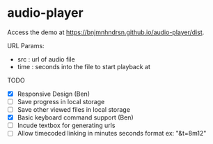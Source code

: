 # audio-player

Access the demo at https://bnjmnhndrsn.github.io/audio-player/dist.

URL Params:
- src : url of audio file
- time : seconds into the file to start playback at


TODO
- [x] Responsive Design (Ben)
- [ ] Save progress in local storage
- [ ] Save other viewed files in local storage
- [x] Basic keyboard command support (Ben)
- [ ] Incude textbox for generating urls
- [ ] Allow timecoded linking in minutes seconds format ex: "&t=8m12"
